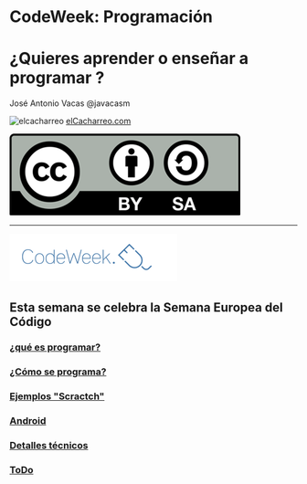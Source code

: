 # CodeWeek: Programación

# ¿Quieres aprender o enseñar a programar ?


José Antonio Vacas @javacasm


![elcacharreo](http://cursos.elcacharreo.com/wp-content/uploads/2015/09/logo.png)
[elCacharreo.com](http://blog.elcacharreo.com)

![CC](./images/Licencia_CC.png)

* * *

![codeweek](./images/Codeweek.png)

## Esta semana se celebra la Semana Europea del Código

### [¿qué es programar?](./presentacion.md)

### [¿Cómo se programa?](./presentacion.md#empezamos)

### [Ejemplos "Scractch"](./ejemplos_snap.md)

### [Android](./android.md)

### [Detalles técnicos](./tecnico.md)

### [ToDo](./todo.md)